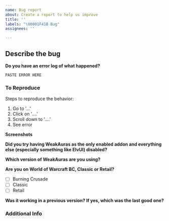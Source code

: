 ```yaml
---
name: Bug report
about: Create a report to help us improve
title: ''
labels: "\U0001F41B Bug"
assignees: ''

---
```


## Describe the bug
<!-- What did you expect to happen and what happened instead? -->

**Do you have an error log of what happened?**
<!-- If you don't see any errors, make sure that error reporting is enabled (`/console scriptErrors 1`) or install https://www.curseforge.com/wow/addons/bugsack & https://www.curseforge.com/wow/addons/bug-grabber, yes both are needed.
Note that if the error looks like `[string "--[[ Error in ' my awesome aura' ]` then the bug is in the aura that got mentioned, not in WeakAuras itself -->

```plaintext
PASTE ERROR HERE
```

### To Reproduce
<!-- Describe what you clicked or did when the problem occurred -->

Steps to reproduce the behavior:

1. Go to '...'
2. Click on '....'
3. Scroll down to '....'
4. See error

**Screenshots**
<!-- If applicable, add screenshots to help explain your problem. -->

**Did you try having WeakAuras as the only enabled addon and everything else (especially something like ElvUI) disabled?**
<!-- Testing with only WeakAuras enabled is crucial to ruling out conflicts with other addons. -->

**Which version of WeakAuras are you using?**
<!-- You can see the current version in the title bar of the options window, if the options do not open, check the CurseForge app or the `## Version:` field in the WeakAuras.toc file -->

**Are you on World of Warcraft BC, Classic or Retail?**
<!-- Put an X between the brackets below to select your WoW flavor -->

- [ ] Burning Crusade
- [ ] Classic
- [ ] Retail

**Was it working in a previous version? If yes, which was the last good one?**
<!-- You can always find older versions of WeakAuras to test with at https://www.curseforge.com/wow/addons/weakauras-2/files -->

### Additional Info

<!--
If you do not know which aura is causing issues for you, please attach a ZIP archive of your WeakAuras SavedVariables file, it's the `WeakAuras.lua` file in `World of Warcraft\_retail_\WTF\Account\YOUR_ACCOUNT\SavedVariables\`. In case you do, please export the string and paste it below.
-->
